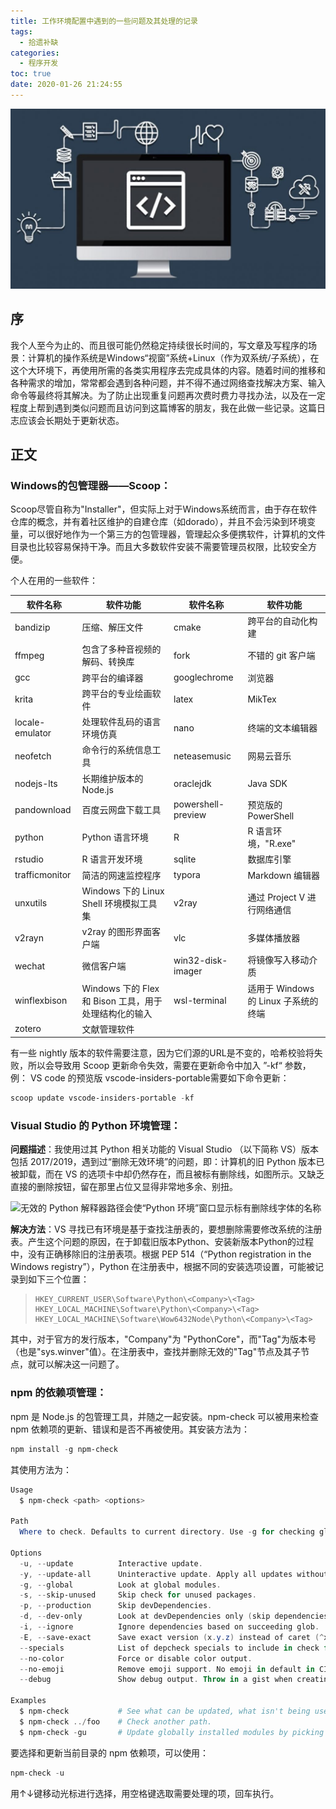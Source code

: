 ```yaml
---
title: 工作环境配置中遇到的一些问题及其处理的记录
tags:
  - 拾遗补缺
categories:
  - 程序开发
toc: true
date: 2020-01-26 21:24:55
---
```


![programming_flow.jpg](/images/programming_flow.jpg)

## 序

我个人至今为止的、而且很可能仍然稳定持续很长时间的，写文章及写程序的场景：计算机的操作系统是Windows“视窗”系统+Linux（作为双系统/子系统），在这个大环境下，再使用所需的各类实用程序去完成具体的内容。随着时间的推移和各种需求的增加，常常都会遇到各种问题，并不得不通过网络查找解决方案、输入命令等最终将其解决。为了防止出现重复问题再次费时费力寻找办法，以及在一定程度上帮到遇到类似问题而且访问到这篇博客的朋友，我在此做一些记录。这篇日志应该会长期处于更新状态。

<!--more-->

## 正文

### Windows的包管理器——Scoop：

Scoop尽管自称为"Installer"，但实际上对于Windows系统而言，由于存在软件仓库的概念，并有着社区维护的自建仓库（如dorado），并且不会污染到环境变量，可以很好地作为一个第三方的包管理器，管理起众多便携软件，计算机的文件目录也比较容易保持干净。而且大多数软件安装不需要管理员权限，比较安全方便。

个人在用的一些软件：

| 软件名称        | 软件功能                                              | 软件名称           | 软件功能                             |
| --------------- | ----------------------------------------------------- | ------------------ | ------------------------------------ |
| bandizip        | 压缩、解压文件                                        | cmake              | 跨平台的自动化构建                   |
| ffmpeg          | 包含了多种音视频的解码、转换库                        | fork               | 不错的 git 客户端                    |
| gcc             | 跨平台的编译器                                        | googlechrome       | 浏览器                               |
| krita           | 跨平台的专业绘画软件                                  | latex              | MikTex                               |
| locale-emulator | 处理软件乱码的语言环境仿真                            | nano               | 终端的文本编辑器                     |
| neofetch        | 命令行的系统信息工具                                  | neteasemusic       | 网易云音乐                           |
| nodejs-lts      | 长期维护版本的 Node.js                                | oraclejdk          | Java SDK                             |
| pandownload     | 百度云网盘下载工具                                    | powershell-preview | 预览版的 PowerShell                  |
| python          | Python 语言环境                                       | R                  | R 语言环境，"R.exe"                  |
| rstudio         | R 语言开发环境                                        | sqlite             | 数据库引擎                           |
| trafficmonitor  | 简洁的网速监控程序                                    | typora             | Markdown 编辑器                      |
| unxutils        | Windows 下的 Linux Shell 环境模拟工具集               | v2ray              | 通过 Project V 进行网络通信          |
| v2rayn          | v2ray 的图形界面客户端                                | vlc                | 多媒体播放器                         |
| wechat          | 微信客户端                                            | win32-disk-imager  | 将镜像写入移动介质                   |
| winflexbison    | Windows 下的 Flex 和 Bison 工具，用于处理结构化的输入 | wsl-terminal       | 适用于 Windows 的 Linux 子系统的终端 |
| zotero          | 文献管理软件                                          |                    |                                      |

有一些 nightly 版本的软件需要注意，因为它们源的URL是不变的，哈希校验将失败，所以会导致用 Scoop 更新命令失效，需要在更新命令中加入 ”-kf“ 参数，例： VS code 的预览版 vscode-insiders-portable需要如下命令更新：

```powershell
scoop update vscode-insiders-portable -kf 
```

### Visual Studio 的 Python 环境管理：

**问题描述**：我使用过其 Python 相关功能的 Visual Studio （以下简称 VS）版本包括 2017/2019，遇到过“删除无效环境”的问题，即：计算机的旧 Python 版本已被卸载，而在 VS 的选项卡中却仍然存在，而且被标有删除线，如图所示。又缺乏直接的删除按钮，留在那里占位又显得非常地多余、别扭。

![无效的 Python 解释器路径会使“Python 环境”窗口显示标有删除线字体的名称](https://docs.microsoft.com/zh-cn/visualstudio/python/media/environments/environments-invalid-entry-2019.png?view=vs-2019)

**解决方法**：VS 寻找已有环境是基于查找注册表的，要想删除需要修改系统的注册表。产生这个问题的原因，在于卸载旧版本Python、安装新版本Python的过程中，没有正确移除旧的注册表项。根据 PEP 514（“Python registration in the Windows registry”），Python 在注册表中，根据不同的安装选项设置，可能被记录到如下三个位置：

> ```
> HKEY_CURRENT_USER\Software\Python\<Company>\<Tag>
> HKEY_LOCAL_MACHINE\Software\Python\<Company>\<Tag>
> HKEY_LOCAL_MACHINE\Software\Wow6432Node\Python\<Company>\<Tag>
> ```

其中，对于官方的发行版本，"Company"为 "PythonCore"，而"Tag"为版本号（也是"sys.winver"值）。在注册表中，查找并删除无效的"Tag"节点及其子节点，就可以解决这一问题了。

### npm 的依赖项管理：

npm 是 Node.js 的包管理工具，并随之一起安装。npm-check 可以被用来检查 npm 依赖项的更新、错误和是否不再被使用。其安装方法为：

```powershell
npm install -g npm-check
```

其使用方法为：

```powershell
Usage
  $ npm-check <path> <options>

Path
  Where to check. Defaults to current directory. Use -g for checking global modules.

Options
  -u, --update          Interactive update.
  -y, --update-all      Uninteractive update. Apply all updates without prompting.
  -g, --global          Look at global modules.
  -s, --skip-unused     Skip check for unused packages.
  -p, --production      Skip devDependencies.
  -d, --dev-only        Look at devDependencies only (skip dependencies).
  -i, --ignore          Ignore dependencies based on succeeding glob.
  -E, --save-exact      Save exact version (x.y.z) instead of caret (^x.y.z) in package.json.
  --specials            List of depcheck specials to include in check for unused dependencies.
  --no-color            Force or disable color output.
  --no-emoji            Remove emoji support. No emoji in default in CI environments.
  --debug               Show debug output. Throw in a gist when creating issues on github.

Examples
  $ npm-check           # See what can be updated, what isn't being used.
  $ npm-check ../foo    # Check another path.
  $ npm-check -gu       # Update globally installed modules by picking which ones to upgrade.
```

要选择和更新当前目录的 npm 依赖项，可以使用：

```powershell
npm-check -u
```

用↑↓键移动光标进行选择，用空格键󠀠选取需要处理的项，回车执行。